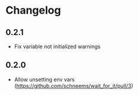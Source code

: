 # Changelog

## 0.2.1

- Fix variable not initialized warnings

## 0.2.0

- Allow unsetting env vars (https://github.com/schneems/wait_for_it/pull/3)

